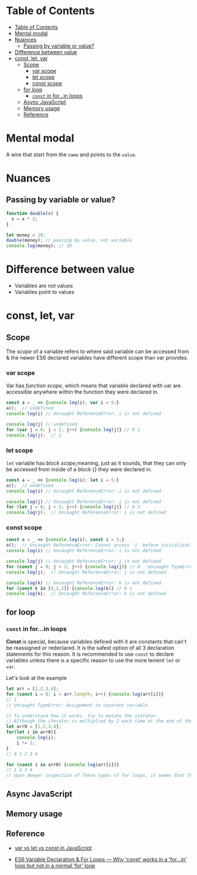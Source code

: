 # Table of Contents
- [Table of Contents](#table-of-contents)
- [Mental modal](#mental-modal)
- [Nuances](#nuances)
  - [Passing by variable or value?](#passing-by-variable-or-value)
- [Difference between value](#difference-between-value)
- [const, let, var](#const-let-var)
  - [Scope](#scope)
    - [var scope](#var-scope)
    - [let scope](#let-scope)
    - [const scope](#const-scope)
  - [for loop](#for-loop)
    - [```const``` in for...in loops](#const-in-forin-loops)
  - [Async JavaScript](#async-javascript)
  - [Memory usage](#memory-usage)
  - [Reference](#reference)

# Mental modal
A wire that start from the ```name``` and points to the ```value```.
# Nuances
## Passing by variable or value?
```javascript
function double(x) {
  x = x * 2;
}

let money = 10;
double(money); // passing by value, not variable
console.log(money); // 10
```

# Difference between value
- Variables are not values
- Variables point to values
# const, let, var
## Scope
The *scope* of a variable refers to where said variable can be accessed from & the newer ES6 declared variables have different scope than var provides.
### var scope
Var has *function scope*, which means that variable declared with var are accessible anywhere within the function they were declared in.
```javascript
const a = _ => {console.log(i); var i = 5;}
a();  // undefined
console.log(i) // Uncaught ReferenceError: i is not defined

console.log(j) // undefined
for (var j = 0; j < 2; j++) {console.log(j)} // 0 1
console.log(j);  // 2
```
### let scope
```let``` variable has *block scope*,meaning, just as it sounds, that they can only be accessed from inside of a block \{\} they were declared in.
```javascript
const a = _ => {console.log(i); let i = 5;}
a();  // undefined
console.log(i) // Uncaught ReferenceError: i is not defined

console.log(j) // Uncaught ReferenceError: i is not defined
for (let j = 0; j < 2; j++) {console.log(j)} // 0 1
console.log(j);  // Uncaught ReferenceError: i is not defined
```
### const scope
```javascript
const a = _ => {console.log(i); const i = 5;}
a();  // Uncaught ReferenceError: Cannot access 'i' before initialization
console.log(i) // Uncaught ReferenceError: i is not defined

console.log(j) // Uncaught ReferenceError: j is not defined
for (const j = 0; j < 2; j++) {console.log(j)} // 0   Uncaught TypeError: Assignment to constant variable.
console.log(j);  // Uncaught ReferenceError: j is not defined

console.log(k) // Uncaught ReferenceError: k is not defined
for (const k in [0,1,2]) {console.log(k)} // 0 1
console.log(k);  // Uncaught ReferenceError: k is not defined

```

## for loop
### ```const``` in for...in loops
**Const** is special, because variables defined with it are constants that can't be reassigned or redeclared. It is the safest option of all 3 declaration statements for this reason. It is recommended to use ```const``` to declare variables unless there is a specific reason to use the more lenient ```let``` or ```var```.

Let's look at the example
```javascript
let arr = [1,2,3,4]; 
for (const i = 0; i < arr.length; i++) {console.log(arr[i])}
// 1
// Uncaught TypeError: Assignment to constant variable

// To understand how it works, try to mutate the iterator.
// Although the iterator is multiplied by 2 each time at the end of the loop, on the next run through, the index printed is just the next sequential index in the array we looped through. At the end though, the block returns the last index multiplied by 2.
let arr0 = [1,2,3,4];
for(let i in arr0){
    console.log(i);
    i *= 2;
}
// 0 1 2 3 6

for (const i in arr0) {console.log(arr[i])} 
// 1 2 3 4
// Upon deeper inspection of these types of for loops, it seems that they create a new block scope with each iteration. That would mean that each new index is actually a new variable within a new scope & our constant is never reassigned.
```
## Async JavaScript

## Memory usage

## Reference
- [var vs let vs const in JavaScript](https://tylermcginnis.com/var-let-const/)

- [ES6 Variable Declaration & For Loops — Why ‘const’ works in a ‘for…in’ loop but not in a normal ‘for’ loop](https://medium.com/@mautayro/es6-variable-declaration-for-loops-why-const-works-in-a-for-in-loop-but-not-in-a-normal-a200cc5467c2)

